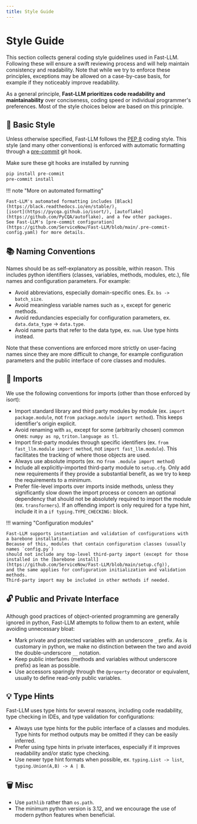 ```yaml
---
title: Style Guide
---
```


# Style Guide

This section collects general coding style guidelines used in Fast-LLM.
Following these will ensure a swift reviewing process and will help maintain consistency and readability.
Note that while we try to enforce these principles,
exceptions may be allowed on a case-by-case basis, for example if they noticeably improve readability.

As a general principle, **Fast-LLM prioritizes code readability and maintainability** over conciseness,
coding speed or individual programmer's preferences.
Most of the style choices below are based on this principle.

## 🎯 Basic Style

Unless otherwise specified, Fast-LLM follows the [PEP 8](https://peps.python.org/pep-0008/) coding style.
This style (and many other conventions) is enforced with automatic formatting through a [pre-commit](https://pre-commit.com/) git hook.

Make sure these git hooks are installed by running
```bash
pip install pre-commit
pre-commit install
```

!!! note "More on automated formatting"

    Fast-LLM's automated formatting includes [Black](https://black.readthedocs.io/en/stable/),
    [isort](https://pycqa.github.io/isort/), [autoflake](https://github.com/PyCQA/autoflake), and a few other packages.
    See Fast-LLM's [pre-commit configuration](https://github.com/ServiceNow/Fast-LLM/blob/main/.pre-commit-config.yaml) for more details.

## 📚 Naming Conventions

Names should be as self-explanatory as possible, within reason.
This includes python identifiers (classes, variables, methods, modules, etc.), file names and configuration parameters.
For example:

* Avoid abbreviations, especially domain-specific ones. Ex. `bs -> batch_size`.
* Avoid meaningless variable names such as `x`, except for generic methods.
* Avoid redundancies especially for configuration parameters, ex. `data.data_type` -> `data.type`.
* Avoid name parts that refer to the data type, ex. `num`. Use type hints instead.

Note that these conventions are enforced more strictly on user-facing names since they are more difficult to change,
for example configuration parameters and the public interface of core classes and modules.

## 🛬 Imports

We use the following conventions for imports (other than those enforced by isort):

* Import standard library and third party modules by module (ex. `import package.module`, not `from package.module import method`).
This keeps identifier's origin explicit.
* Avoid renaming with `as`, except for some (arbitrarily chosen) common ones: `numpy as np`, `triton.language as tl`.
* Import first-party modules through specific identifiers (ex. `from fast_llm.module import method`, not `import fast_llm.module`). This facilitates the tracking of where those objects are used.
* Always use absolute imports (ex. no `from .module import method`)
* Include all explicitly-imported third-party module to `setup.cfg`.
Only add new requirements if they provide a substantial benefit,
as we try to keep the requirements to a minimum.
* Prefer file-level imports over imports inside methods, unless they significantly slow down the import process
or concern an optional dependency that should not be absolutely required to import the module (ex. `transformers`).
If an offending import is only required for a type hint, include it in a `if typing.TYPE_CHECKING:` block.

!!! warning "Configuration modules"

    Fast-LLM supports instantiation and validation of configurations with a barebone installation.
    Because of this, modules that contain configuration classes (usually names `config.py`)
    should not include any top-level third-party import (except for those installed in the [barebone install](https://github.com/ServiceNow/Fast-LLM/blob/main/setup.cfg)),
    and the same applies for configuration initialization and validation methods.
    Third-party import may be included in other methods if needed.

## 🔓 Public and Private Interface

Although good practices of object-oriented programming are generally ignored in python,
Fast-LLM attempts to follow them to an extent, while avoiding unnecessary bloat:

* Mark private and protected variables with an underscore `_` prefix.
As is customary in python, we make no distinction between the two and avoid the double-underscore `__` notation.
* Keep public interfaces (methods and variables without underscore prefix) as lean as possible.
* Use accessors sparingly through the `@property` decorator or equivalent,
usually to define read-only public variables.

## 💡 Type Hints

Fast-LLM uses type hints for several reasons, including code readability, type checking in IDEs,
and type validation for configurations:

* Always use type hints for the public interface of a classes and modules.
Type hints for method outputs may be omitted if they can be easily inferred.
* Prefer using type hints in private interfaces, especially if it improves readability and/or static type checking.
* Use newer type hint formats when possible, ex. `typing.List -> list`, `typing.Union(A,B) -> A | B`.

## 🗑️ Misc

* Use `pathlib` rather than `os.path`.
* The minimum python version is 3.12, and we encourage the use of modern python features when beneficial.
